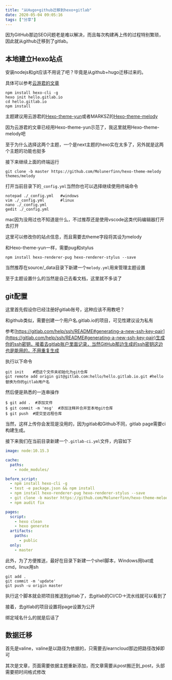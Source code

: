 ```yaml
---
title: "从Hugo+github迁移到hexo+gitlab"
date: 2020-05-04 09:05:16
tags: ["分享"]
---
```


因为GitHub那边SEO问题老是难以解决，而且每次构建再上传的过程特别繁琐，因此就从github迁移到了gitlab。
<!-- more -->

## 本地建立Hexo站点

安装nodejs和git应该不用说了吧？毕竟是从github+hugo迁移过来的。

具体可以参考[云游君的文章](https://www.yunyoujun.cn/share/how-to-build-your-site/)

```shell
npm install hexo-cli -g
hexo init hello.gitlab.io
cd hello.gitlab.io
npm install
```

主题建议用云游君的[Hexo-theme-yun](https://yun.yunyoujun.cn/)或者MARKSZ的[Hexo-theme-melody](https://molunerfinn.com/hexo-theme-melody-doc/zh-Hans/)

因为云游君的文章已经用Hexo-theme-yun示范了，我这里就用Hexo-theme-melody吧

至于为什么选择这两个主题，一个是next主题的hexo实在太多了，另外就是这两个主题的功能也挺多

接下来继续上面的终端运行

```shell
git clone -b master https://github.com/Molunerfinn/hexo-theme-melody themes/melody
```

打开当前目录下的`_config.yml`当然你也可以选择继续使用终端命令

```shell
notepad ./_config.yml   #windows
vim ./_config.yml       #linux
nano ./_config.yml
gedit ./_config.yml
```

mac因为没用过也不知道是什么，不过推荐还是使用vscode这类代码编辑器打开去打开

这里可以修改你的站点信息，而且需要去theme字段将其设为melody

和Hexo-theme-yun一样，需要pug和stylus

```shell
npm install hexo-renderer-pug hexo-renderer-stylus --save
```

当然推荐在source/_data目录下新建一个`melody.yml`用来管理主题设置

至于主题设置什么的当然是自己去看文档，这里就不多谈了

## git配置

这里首先假设你已经注册好gitlab账号，这种应该不用教吧？

和github类似，需要创建一个用户名.gitlab.io的项目，可见性建议设为私有

参考[https://gitlab.com/help/ssh/README#generating-a-new-ssh-key-pair](https://gitlab.com/help/ssh/README#generating-a-new-ssh-key-pair)生成你的ssh密钥，接着去gitlab账户里面记录，当然GitHub那边生成的ssh密钥这边也是能用的，不用重复生成

执行以下命令

```shell
git init    #把这个文件夹初始化为git仓库
git remote add origin git@gitlab.com:hello/hello.gitlab.io.git #hello替换为你的gitlab用户名
```

然后便是熟悉的一连串操作

```shell
$ git add .  #添加文件
$ git commit -m 'msg'  #添加注释并合并至本地git仓库
$ git push  #提交至远程仓库
```

当然，这样上传你会发现是没用的，因为gitlab和Github不同，gitlab page需要ci构建生成。

接下来我们在当前目录新建一个`.gitlab-ci.yml`文件，内容如下

```yml
image: node:10.15.3

cache:
  paths:
    - node_modules/

before_script:
  - npm install hexo-cli -g
  - test -e package.json && npm install
  - npm install hexo-renderer-pug hexo-renderer-stylus --save
  - git clone -b master https://github.com/Molunerfinn/hexo-theme-melody themes/melody
  - npm audit fix

pages:
  script:
    - hexo clean
    - hexo generate
  artifacts:
    paths:
      - public
  only:
    - master
```

此外，为了方便推送，最好在目录下新建一个shell脚本，Windows用bat或cmd，linux用sh

```shell
git add .
git commit -m 'update'
git push -u origin master
```

执行这个脚本就会把项目推送到gitlab了，去gitlab的CI/CD→流水线就可以看到了

接着，去gitlab的项目设置将page设置为公开

绑定域名什么的就是后话了

## 数据迁移

首先是valine，valine是以路径为依据的，只需要去learncloud那边把路径改掉即可

其次是文章，页面需要依据主题重新添加，而文章需要从post搬迁到_post，头部需要把时间格式修改